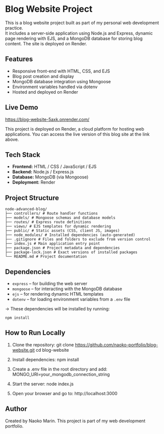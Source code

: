 # Blog Website Project

This is a blog website project built as part of my personal web development practice.  
It includes a server-side application using Node.js and Express, dynamic page rendering with EJS, and a MongoDB database for storing blog content. The site is deployed on Render.

## Features

- Responsive front-end with HTML, CSS, and EJS
- Blog post creation and display
- MongoDB database integration using Mongoose
- Environment variables handled via dotenv
- Hosted and deployed on Render

## Live Demo

https://blog-website-5axk.onrender.com/

This project is deployed on Render, a cloud platform for hosting web applications.
You can access the live version of this blog site at the link above.

## Tech Stack

- **Frontend:** HTML / CSS / JavaScript / EJS
- **Backend:** Node.js / Express.js
- **Database:** MongoDB (via Mongoose)
- **Deployment:** Render

## Project Structure

```
node-advanced-blog/
├── controllers/ # Route handler functions
├── models/ # Mongoose schemas and database models
├── routes/ # Express route definitions
├── views/ # EJS templates for dynamic rendering
├── public/ # Static assets (CSS, client JS, images)
├── node_modules/ # Installed dependencies (auto-generated)
├── .gitignore # Files and folders to exclude from version control
├── index.js # Main application entry point
├── package.json # Project metadata and dependencies
├── package-lock.json # Exact versions of installed packages
└── README.md # Project documentation
```

## Dependencies

- `express` – for building the web server  
- `mongoose` – for interacting with the MongoDB database  
- `ejs` – for rendering dynamic HTML templates  
- `dotenv` – for loading environment variables from a `.env` file

→ These dependencies will be installed by running:

```
npm install

```


## How to Run Locally

1. Clone the repository:
git clone https://github.com/naoko-portfolio/blog-website.git
cd blog-website

2. Install dependencies:
npm install

3. Create a .env file in the root directory and add:
MONGO_URI=your_mongodb_connection_string

4. Start the server:
node index.js

5. Open your browser and go to:
http://localhost:3000

## Author

Created by Naoko Marin.
This project is part of my web development portfolio.
